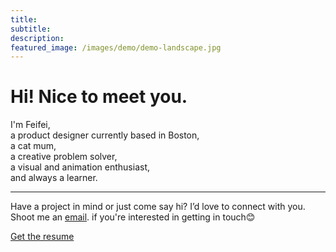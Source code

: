 ```yaml
---
title: 
subtitle: 
description: 
featured_image: /images/demo/demo-landscape.jpg
---
```


<div class="container">
  <div class="row">
    <div class="col">
        <h1>Hi! Nice to meet you.</h1>
    </div>
    <div class="col">
      <p>I'm Feifei, <br>
        a product designer currently based in Boston,<br>
        a cat mum,<br>
        a creative problem solver,<br>
        a visual and animation enthusiast,<br>
        and always a learner.<br></p>
    </div>
  </div>
</div>

<hr>
<p class="main">Have a project in mind or just come say hi? I’d love to connect with you. Shoot me an <a href = "mailto: fffeiguo@gmail.com">email</a>. if you're interested in getting in touch😊</p>

<a href="{{ site.links.baseurl }}{{ site.links.resume }}" target="_blank" class="btn btn-dark">Get the resume</a>